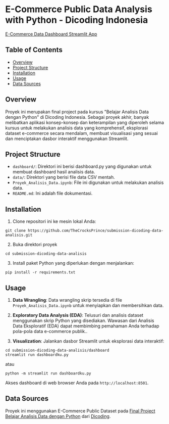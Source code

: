 # E-Commerce Public Data Analysis with Python - Dicoding Indonesia

[E-Commerce Data Dashboard Streamlit App]((https://dashboard-app-ecommerce-aurelly.streamlit.app/))

## Table of Contents
- [Overview](#overview)
- [Project Structure](#project-structure)
- [Installation](#installation)
- [Usage](#usage)
- [Data Sources](#data-sources)

## Overview
Proyek ini merupakan final project pada kursus "Belajar Analisis Data dengan Python" di Dicoding Indonesia. Sebagai proyek akhir, banyak melibatkan aplikasi konsep-konsep dan keterampilan yang diperoleh selama kursus untuk melakukan analisis data yang komprehensif, eksplorasi dataset e-commerce secara mendalam, membuat visualisasi yang sesuai dan menciptakan dasbor interaktif menggunakan Streamlit.

## Project Structure
- `dashboard/`: Direktori ini berisi dashboard.py yang digunakan untuk membuat dashboard hasil analisis data.
- `data/`: Direktori yang berisi file data CSV mentah.
- `Proyek_Analisis_Data.ipynb`: File ini digunakan untuk melakukan analisis data.
- `README.md`: Ini adalah file dokumentasi.

## Installation
1. Clone repositori ini ke mesin lokal Anda:
```
git clone https://github.com/TheCrocksPrince/submission-dicoding-data-analisis.git
```
2. Buka direktori proyek
```
cd submission-dicoding-data-analisis
```
3. Install paket Python yang diperlukan dengan menjalankan:
```
pip install -r requirements.txt
```

## Usage
1. **Data Wrangling**: Data wrangling skrip tersedia di file `Proyek_Analisis_Data.ipynb` untuk menyiapkan dan membersihkan data.

2. **Exploratory Data Analysis (EDA)**: Telusuri dan analisis dataset menggunakan skrip Python yang disediakan. Wawasan dari Analisis Data Eksploratif (EDA) dapat membimbing pemahaman Anda terhadap pola-pola data e-commerce publik..

3. **Visualization**: Jalankan dasbor Streamlit untuk eksplorasi data interaktif:

```
cd submission-dicoding-data-analisis/dashboard
streamlit run dashboardku.py  
```
atau
```
python -m streamlit run dashboardku.py
```
Akses dashboard di web browser Anda pada `http://localhost:8501`.

## Data Sources
Proyek ini menggunakan E-Commerce Public Dataset pada [Final Project Belajar Analisis Data dengan Python](https://drive.google.com/file/d/1MsAjPM7oKtVfJL_wRp1qmCajtSG1mdcK/view) dari [Dicoding](https://www.dicoding.com/).
